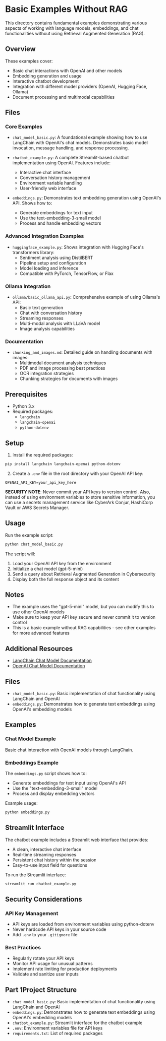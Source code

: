 # Basic Examples Without RAG

This directory contains fundamental examples demonstrating various aspects of working with language models, embeddings, and chat functionalities without using Retrieval Augmented Generation (RAG).

## Overview

These examples cover:
- Basic chat interactions with OpenAI and other models
- Embedding generation and usage
- Interactive chatbot development
- Integration with different model providers (OpenAI, Hugging Face, Ollama)
- Document processing and multimodal capabilities

## Files

### Core Examples
- `chat_model_basic.py`: A foundational example showing how to use LangChain with OpenAI's chat models. Demonstrates basic model invocation, message handling, and response processing.

- `chatbot_example.py`: A complete Streamlit-based chatbot implementation using OpenAI. Features include:
  - Interactive chat interface
  - Conversation history management
  - Environment variable handling
  - User-friendly web interface

- `embeddings.py`: Demonstrates text embedding generation using OpenAI's API. Shows how to:
  - Generate embeddings for text input
  - Use the text-embedding-3-small model
  - Process and handle embedding vectors

### Advanced Integration Examples
- `huggingface_example.py`: Shows integration with Hugging Face's transformers library:
  - Sentiment analysis using DistilBERT
  - Pipeline setup and configuration
  - Model loading and inference
  - Compatible with PyTorch, TensorFlow, or Flax

### Ollama Integration
- `ollama/basic_ollama_api.py`: Comprehensive example of using Ollama's API:
  - Basic text generation
  - Chat with conversation history
  - Streaming responses
  - Multi-modal analysis with LLaVA model
  - Image analysis capabilities

### Documentation
- `chunking_and_images.md`: Detailed guide on handling documents with images:
  - Multimodal document analysis techniques
  - PDF and image processing best practices
  - OCR integration strategies
  - Chunking strategies for documents with images

## Prerequisites

- Python 3.x
- Required packages:
  - `langchain`
  - `langchain-openai`
  - `python-dotenv`

## Setup

1. Install the required packages:

```bash
pip install langchain langchain-openai python-dotenv
```

2. Create a `.env` file in the root directory with your OpenAI API key:
```
OPENAI_API_KEY=your_api_key_here
```
**SECURITY NOTE**: Never commit your API keys to version control. Also, instead of using environment variables to store sensitive information, you can use a secrets management service like CyberArk Conjur, HashiCorp Vault or AWS Secrets Manager.

## Usage

Run the example script:
```bash
python chat_model_basic.py
```

The script will:
1. Load your OpenAI API key from the environment
2. Initialize a chat model (gpt-5-mini)
3. Send a query about Retrieval Augmented Generation in Cybersecurity
4. Display both the full response object and its content

## Notes

- The example uses the "gpt-5-mini" model, but you can modify this to use other OpenAI models
- Make sure to keep your API key secure and never commit it to version control
- This is a basic example without RAG capabilities - see other examples for more advanced features


## Additional Resources

- [LangChain Chat Model Documentation](https://python.langchain.com/v0.2/docs/integrations/chat/)
- [OpenAI Chat Model Documentation](https://python.langchain.com/v0.2/docs/integrations/chat/openai/)


## Files

- `chat_model_basic.py`: Basic implementation of chat functionality using LangChain and OpenAI
- `embeddings.py`: Demonstrates how to generate text embeddings using OpenAI's embedding models

## Examples

### Chat Model Example
Basic chat interaction with OpenAI models through LangChain.

### Embeddings Example
The `embeddings.py` script shows how to:
- Generate embeddings for text input using OpenAI's API
- Use the "text-embedding-3-small" model
- Process and display embedding vectors

Example usage:
```bash
python embeddings.py
```



## Streamlit Interface

The chatbot example includes a Streamlit web interface that provides:
- A clean, interactive chat interface
- Real-time streaming responses
- Persistent chat history within the session
- Easy-to-use input field for questions

To run the Streamlit interface: 
```bash
streamlit run chatbot_example.py
```


## Security Considerations

### API Key Management
- API keys are loaded from environment variables using python-dotenv
- Never hardcode API keys in your source code
- Add `.env` to your `.gitignore` file

### Best Practices
- Regularly rotate your API keys
- Monitor API usage for unusual patterns
- Implement rate limiting for production deployments
- Validate and sanitize user inputs

## Part 1Project Structure

- `chat_model_basic.py`: Basic implementation of chat functionality using LangChain and OpenAI
- `embeddings.py`: Demonstrates how to generate text embeddings using OpenAI's embedding models
- `chatbot_example.py`: Streamlit interface for the chatbot example
- `.env`: Environment variables file for API keys
- `requirements.txt`: List of required packages

